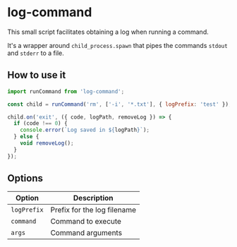 # log-command

This small script facilitates obtaining a log when running a command.

It's a wrapper around `child_process.spawn` that pipes the commands `stdout` and `stderr` to a file.

## How to use it

```javascript
import runCommand from 'log-command';

const child = runCommand('rm', ['-i', '*.txt'], { logPrefix: 'test' });

child.on('exit', ({ code, logPath, removeLog }) => {
  if (code !== 0) {
    console.error(`Log saved in ${logPath}`);
  } else {
    void removeLog();
  }
});
```

## Options

| Option      | Description                 |
| ----------- | --------------------------- |
| `logPrefix` | Prefix for the log filename |
| `command`   | Command to execute          |
| `args`      | Command arguments           |